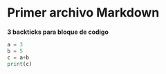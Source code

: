 # Primer archivo Markdown #
**3 backticks para bloque de codigo**
```Python
a = 3
b = 5
c = a+b
print(c)
```